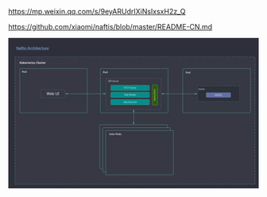 https://mp.weixin.qq.com/s/9eyARUdrIXiNsIxsxH2z_Q

https://github.com/xiaomi/naftis/blob/master/README-CN.md

![](../images/chx/xiaoi-natfis.png)